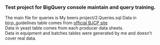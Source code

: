 ### Test project for BigQuery console maintain and query training.  
The main file for queries is My beers project/2.Queries.sql
Data in bjcp_guidelines table comes from [official BJCP site](https://www.bjcp.org/bjcp-style-guidelines/)  
Data in yeast table comes from each producer data sheets.  
Data in equipment and batches tables were generated by me and doesn't cover real data. 
